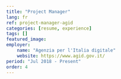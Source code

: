 ```yaml
---
title: "Project Manager"
lang: fr
ref: project-manager-agid
categories: [resume, experience]
tags: []
featured_image:
employer:
    name: "Agenzia per l'Italia digitale"
    website: https://www.agid.gov.it/
period: "Jul 2018 - Present"
order: 4
---
```

